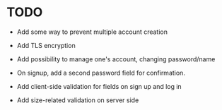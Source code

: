 TODO
===

- Add some way to prevent multiple account creation

- Add TLS encryption

- Add possibility to manage one's account, changing password/name

- On signup, add a second password field for confirmation.

- Add client-side validation for fields on sign up and log in

- Add size-related validation on server side

